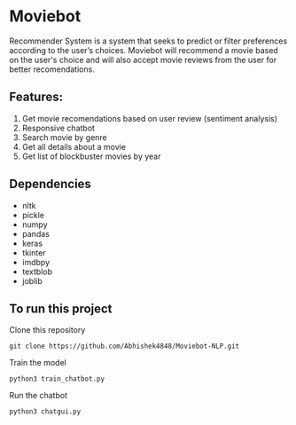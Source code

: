 # Moviebot
Recommender System is a system that seeks to predict or filter preferences according to the user’s choices.
Moviebot will recommend a movie based on the user's choice and will also accept movie reviews from the user for better recomendations.

## Features:
1. Get movie recomendations based on user review (sentiment analysis)
2. Responsive chatbot
3. Search movie by genre
4. Get all details about a movie
5. Get list of blockbuster movies by year


## Dependencies
- nltk
- pickle
- numpy
- pandas
- keras
- tkinter
- imdbpy
- textblob
- joblib

## To run this project
Clone this repository 
```
git clone https://github.com/Abhishek4848/Moviebot-NLP.git
```
Train the model 
```
python3 train_chatbot.py
```
Run the chatbot
```
python3 chatgui.py
